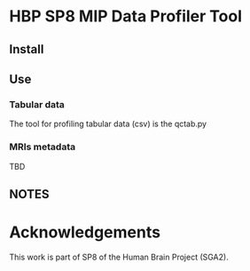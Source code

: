 # HBP SP8 MIP Data Profiler Tool

## Install
## Use
### Tabular data 
The tool for profiling tabular data (csv) is the qctab.py

### MRIs metadata 
TBD

## NOTES

# Acknowledgements

This work is part of SP8 of the Human Brain Project (SGA2).
